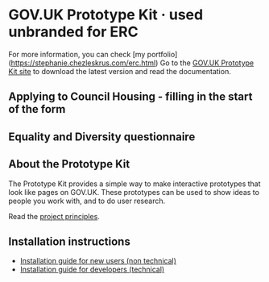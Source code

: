 # GOV.UK Prototype Kit · used unbranded for ERC

For more information, you can check [my portfolio] (https://stephanie.chezleskrus.com/erc.html)
Go to the [GOV.UK Prototype Kit site](https://govuk-prototype-kit.herokuapp.com/docs) to download the latest version and read the documentation.

## Applying to Council Housing - filling in the start of the form


## Equality and Diversity questionnaire



## About the Prototype Kit

The Prototype Kit provides a simple way to make interactive prototypes that look like pages on GOV.UK. These prototypes can be used to show ideas to people you work with, and to do user research.

Read the [project principles](https://govuk-prototype-kit.herokuapp.com/docs/principles).


## Installation instructions

- [Installation guide for new users (non technical)](https://govuk-prototype-kit.herokuapp.com/docs/install/introduction)
- [Installation guide for developers (technical)](https://govuk-prototype-kit.herokuapp.com/docs/install/developer-install-instructions)


